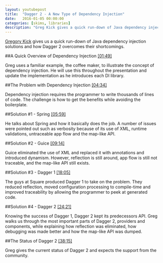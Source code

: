 ```yaml
---
layout: youtubepost
title:  "Dagger 2 - A New Type of Dependency Injection"
date:   2016-01-05 00:00:00
categories: [skims, libraries]
description: "Greg Kick gives a quick run-down of Java dependency injection solutions and how Dagger 2 overcomes their shortcomings."
---
```

<script>
youtubeVideoId = 'oK_XtfXPkqw';
</script>

[Gregory Kick](https://twitter.com/gk5885) gives us a quick run-down of Java dependency injection solutions and how Dagger 2 overcomes their shortcomings.

##A Quick Overview of Dependency Injection [[01:49]](javascript:jumpTo(109);)

Greg uses a familiar example, the coffee maker, to illustrate the concept of dependency injection. He will use this throughout the presentation and update the implementation as he introduces each DI library.

##The Problem with Dependency Injection [[04:34]](javascript:jumpTo(274);)

Dependency injection requires the programmer to write thousands of lines of code. The challenge is how to get the benefits while avoiding the boilerplate.

##Solution #1 - Spring [[05:59]](javascript:jumpTo(359);)

He talks about Spring and how it basically does the job. A number of issues were pointed out such as verbosity because of its use of XML, runtime validations, untraceable app flow and the map-like API.

##Solution #2 - Guice [[09:14]](javascript:jumpTo(554);)

Guice eliminated the use of XML and replaced it with annotations and introduced dynamism. However, reflection is still around, app flow is still not traceable, and the map-like API still exists.

##Solution #3 - Dagger 1 [[18:05]](javascript:jumpTo(1085);)

The guys at Square produced Dagger 1 to take on the problem. They reduced reflection, moved configuration processing to compile-time and improved traceability by allowing the programmer to peek at generated code.

##Solution #4 - Dagger 2 [[24:21]](javascript:jumpTo(1461);)

Knowing the success of Dagger 1, Dagger 2 kept its predecessors API. Greg walks us through the most important parts of Dagger 2, providers and components, while explaining how reflection was eliminated, how debugging was made better and how the map-like API was dumped.

##The Status of Dagger 2 [[38:15]](javascript:jumpTo(2295);)

Greg gives the current status of Dagger 2 and expects the support from the community.
